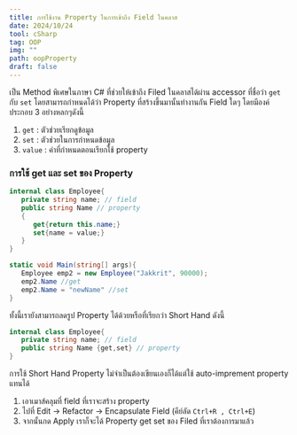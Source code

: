```yaml
---
title: การใช้งาน Property ในการเข้าถึง Field ในคลาส
date: 2024/10/24
tool: cSharp
tag: OOP
img: ""
path: oopProperty
draft: false
---
```


เป็น Method พิเศษในภาษา C# ที่ช่วยให้เข้าถึง Filed ในคลาสได้ผ่าน accessor ที่ชื่อว่า `get` กับ `set` โดยสามารถกำหนดได้ว่า Property ที่สร้างขึ้นมานั้นทำงานกัน Field ใดๆ โดยมีองค์ประกอบ 3 อย่างหลกๆดังนี้

1. `get` : ตัวช่วยเรียกดูข้อมูล
2. `set` : ตัวช่วยในการกำหนดข้อมูล
3. `value` : ค่าที่กำหนดตอนเรียกใช้ property

### การใช้ get และ set ของ Property

```csharp
internal class Employee{
   private string name; // field
   public string Name // property
   {
      get{return this.name;}
      set{name = value;}
   }
}
```

```csharp
static void Main(string[] args){
   Employee emp2 = new Employee("Jakkrit", 90000);
   emp2.Name //get
   emp2.Name = "newName" //set
}
```

ทั้งนี้เรายังสามารถลดรูป Property ได้ด้วยหรือที่เรียกว่า Short Hand ดังนี้

```csharp
internal class Employee{
   private string name; // field
   public string Name {get,set} // property
}
```

การใช้ Short Hand Property ไม่จำเป็นต้องเขียนเองก็ได้แต่ใช้ auto-imprement property แทนได้

1. เอาเมาส์คลุมที่ field ที่เราจะสร้าง property
2. ไปที่ Edit -> Refactor -> Encapsulate Field (คีย์ลัด `Ctrl+R , Ctrl+E`)
3. จากนั้นกด Apply เราก็จะได้ Property get set ของ Filed ที่เราต้องการมาแล้ว
